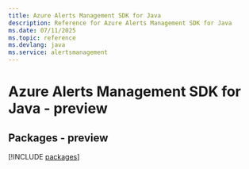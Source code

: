 ```yaml
---
title: Azure Alerts Management SDK for Java
description: Reference for Azure Alerts Management SDK for Java
ms.date: 07/11/2025
ms.topic: reference
ms.devlang: java
ms.service: alertsmanagement
---
```

# Azure Alerts Management SDK for Java - preview
## Packages - preview
[!INCLUDE [packages](alerts-management-index.md)]
